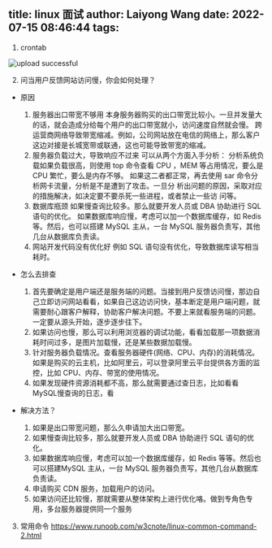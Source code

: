 title: linux 面试
author: Laiyong Wang
date: 2022-07-15 08:46:44
tags:
---
1. crontab 

![upload successful](/images/pasted-3.png)

2. 问当用户反馈网站访问慢，你会如何处理？
- 原因
  1. 服务器出口带宽不够用
本身服务器购买的出口带宽比较小。一旦并发量大的话，就会造成分给每个用户的出口带宽就小，访问速度自然就会慢。
跨运营商网络导致带宽缩减。例如，公司网站放在电信的网络上，那么客户这边对接是长城宽带或联通，这也可能导致带宽的缩减。
   2. 服务器负载过大，导致响应不过来
可以从两个方面入手分析：
分析系统负载如果负载很高，则使用 top 命令查看 CPU ，MEM 等占用情况，要么是 CPU 繁忙，要么是内存不够。
如果这二者都正常，再去使用 sar 命令分析网卡流量，分析是不是遭到了攻击。一旦分
析出问题的原因，采取对应的措施解决，如决定要不要杀死一些进程，或者禁止一些访
问等。
	3. 数据库瓶颈
如果慢查询比较多。那么就要开发人员或 DBA 协助进行 SQL 语句的优化。
如果数据库响应慢，考虑可以加一个数据库缓存，如 Redis 等。然后，也可以搭建
MySQL 主从，一台 MySQL 服务器负责写，其他几台从数据库负责读。
	4. 网站开发代码没有优化好
例如 SQL 语句没有优化，导致数据库读写相当耗时。

- 怎么去排查
	1. 首先要确定是用户端还是服务端的问题。当接到用户反馈访问慢，那边自己立即访问网站看看，如果自己这边访问快，基本断定是用户端问题，就需要耐心跟客户解释，协助客户解决问题。不要上来就看服务端的问题。一定要从源头开始，逐步逐步往下。
	2. 如果访问也慢，那么可以利用浏览器的调试功能，看看加载那一项数据消耗时间过多，是图片加载慢，还是某些数据加载慢。
	3. 针对服务器负载情况。查看服务器硬件(网络、CPU、内存)的消耗情况。如果是购买的云主机，比如阿里云，可以登录阿里云平台提供各方面的监控，比如 CPU、内存、带宽的使用情况。
	4. 如果发现硬件资源消耗都不高，那么就需要通过查日志，比如看看 MySQL慢查询的日志，看
- 解决方法？
	1. 如果是出口带宽问题，那么久申请加大出口带宽。
	2. 如果慢查询比较多，那么就要开发人员或 DBA 协助进行 SQL 语句的优化。
	3. 如果数据库响应慢，考虑可以加一个数据库缓存，如 Redis 等等。然后也可以搭建MySQL 主从，一台 MySQL 服务器负责写，其他几台从数据库负责读。
	4. 申请购买 CDN 服务，加载用户的访问。
	5. 如果访问还比较慢，那就需要从整体架构上进行优化咯。做到专角色专用，多台服务器提供同一个服务
3. 常用命令
https://www.runoob.com/w3cnote/linux-common-command-2.html